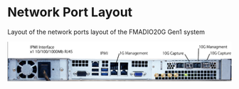 # Network Port Layout

Layout of the network ports layout of the FMADIO20G Gen1 system



![FMADIO20G Gen1 Port layout](.gitbook/assets/image%20%2831%29.png)

